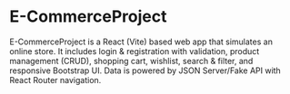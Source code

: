 # E-CommerceProject
E-CommerceProject is a React (Vite) based web app that simulates an online store. It includes login &amp; registration with validation, product management (CRUD), shopping cart, wishlist, search &amp; filter, and responsive Bootstrap UI. Data is powered by JSON Server/Fake API with React Router navigation.
